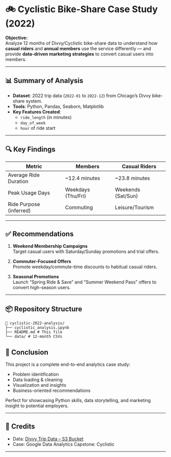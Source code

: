 # 🚲 Cyclistic Bike-Share Case Study (2022)

**Objective:**  
Analyze 12 months of Divvy/Cyclistic bike-share data to understand how **casual riders** and **annual members** use the service differently — and provide **data-driven marketing strategies** to convert casual users into members.

---

## 📊 Summary of Analysis

- **Dataset**: 2022 trip data (`2022-01` to `2022-12`) from Chicago’s Divvy bike-share system.
- **Tools**: Python, Pandas, Seaborn, Matplotlib
- **Key Features Created**:  
  - `ride_length` (in minutes)  
  - `day_of_week`  
  - `hour` of ride start

---

## 🔍 Key Findings

| Metric                  | Members         | Casual Riders    |
|-------------------------|------------------|------------------|
| Average Ride Duration   | ~12.4 minutes     | ~23.8 minutes     |
| Peak Usage Days         | Weekdays (Thu/Fri)| Weekends (Sat/Sun) |
| Ride Purpose (inferred) | Commuting         | Leisure/Tourism   |

---

## ✅ Recommendations

1. **Weekend Membership Campaigns**  
   Target casual users with Saturday/Sunday promotions and trial offers.

2. **Commuter-Focused Offers**  
   Promote weekday/commute-time discounts to habitual casual riders.

3. **Seasonal Promotions**  
   Launch “Spring Ride & Save” and “Summer Weekend Pass” offers to convert high-season users.

---

## 📦 Repository Structure
```
📁 cyclistic-2022-analysis/ 
├── cyclistic_analysis.ipynb 
├── README.md # This file 
└── data/ # 12-month CSVs 
```

## 📌 Conclusion

This project is a complete end-to-end analytics case study:
- Problem identification  
- Data loading & cleaning  
- Visualization and insights  
- Business-oriented recommendations

Perfect for showcasing Python skills, data storytelling, and marketing insight to potential employers.

---

## 📎 Credits

- Data: [Divvy Trip Data – S3 Bucket](https://divvy-tripdata.s3.amazonaws.com/index.html)
- Case: Google Data Analytics Capstone: Cyclistic

---


